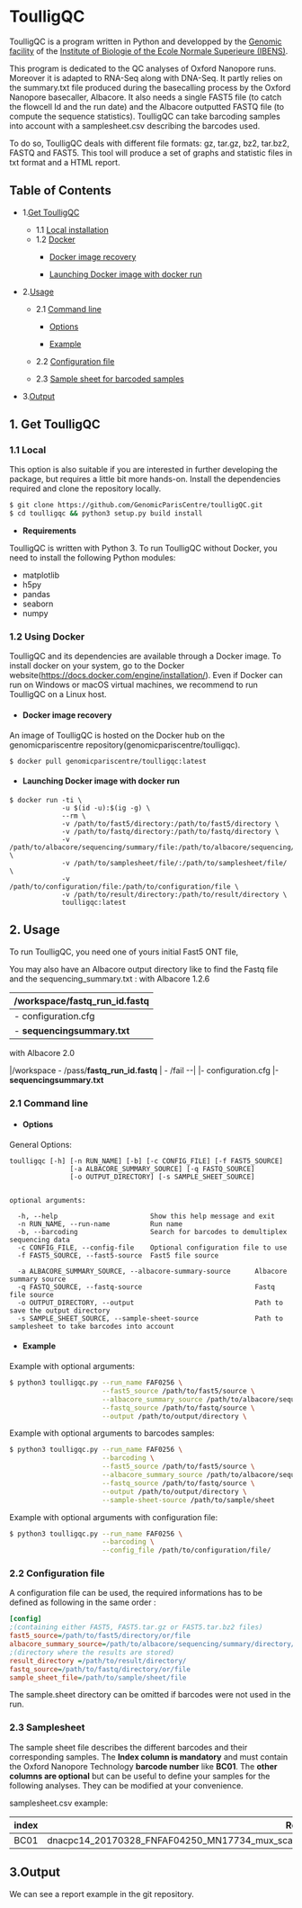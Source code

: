 # ToulligQC

ToulligQC is a program written in Python and developped by the [Genomic facility](https://genomique.biologie.ens.fr/) of the [Institute of Biologie of the Ecole Normale Superieure (IBENS)](http://www.ibens.ens.fr/).

This program is dedicated to the QC analyses of Oxford Nanopore runs.
Moreover it is adapted to RNA-Seq along with DNA-Seq.
It partly relies on the summary.txt file produced during the basecalling process by the Oxford Nanopore basecaller, Albacore.
It also needs a single FAST5 file (to catch the flowcell Id and the run date) and the Albacore outputted FASTQ file (to compute the sequence statistics).
ToulligQC can take barcoding samples into account with a samplesheet.csv describing the barcodes used.

To do so, ToulligQC deals with different file formats: gz, tar.gz, bz2, tar.bz2, FASTQ and FAST5.
This tool will produce a set of graphs and statistic files in txt format and a HTML report.

## Table of Contents

* 1.[Get ToulligQC](#get-toulligqc)
  * 1.1 [Local installation](#local-installation)
  * 1.2 [Docker](#docker)
     *  [Docker image recovery](#docker-image-recovery)
     
     *  [Launching Docker image with docker run](#launching-Docker-image-with-docker-run)
     
 
* 2.[Usage](#usage)
    * 2.1 [Command line](#command-line)

      * [Options](#options)
  
      * [Example](#example)

     *  2.2 [Configuration file](#configuration-file)
  
     * 2.3 [Sample sheet for barcoded samples](#sample-sheet-for-barcoded-samples)
* 3.[Output](#output) 

<a name="get-toulligqc"></a>
## 1. Get ToulligQC 
<a name="local-installation"></a>
### 1.1 Local
This option is also suitable if you are interested in further developing the package, but requires a little bit more hands-on. Install the dependencies required and clone the repository locally.

```bash
$ git clone https://github.com/GenomicParisCentre/toulligQC.git
$ cd toulligqc && python3 setup.py build install
```

* **Requirements**

ToulligQC is written with Python 3.
To run ToulligQC without Docker, you need to install the following Python modules:

* matplotlib
* h5py
* pandas
* seaborn
* numpy

<a name="docker"></a>
### 1.2 Using Docker
ToulligQC and its dependencies are available through a Docker image. To install docker on your system, go to the Docker website(https://docs.docker.com/engine/installation/). 
Even if Docker can run on Windows or macOS virtual machines, we recommend to run ToulligQC on a Linux host. 
<a name="docker-image-recovery"></a>
* ####  Docker image recovery
An image of ToulligQC is hosted on the Docker hub on the genomicpariscentre repository(genomicpariscentre/toulligqc).

```$ docker pull genomicpariscentre/toulligqc:latest ```


<a name="launching-docker-image-with-a-shell-script"></a>
* ####  Launching Docker image with docker run

```
$ docker run -ti \
             -u $(id -u):$(ig -g) \
             --rm \  
             -v /path/to/fast5/directory:/path/to/fast5/directory \
             -v /path/to/fastq/directory:/path/to/fastq/directory \
             -v /path/to/albacore/sequencing/summary/file:/path/to/albacore/sequencing/summary/file \ 
             -v /path/to/samplesheet/file/:/path/to/samplesheet/file/ \
             -v /path/to/configuration/file:/path/to/configuration/file \
             -v /path/to/result/directory:/path/to/result/directory \
             toulligqc:latest 
```
<a name="usage"></a>
## 2. Usage
<a name="command-line"></a>

To run ToulligQC, you need one of yours initial Fast5 ONT file,

You may also have an Albacore output directory like to find the Fastq file and the sequencing_summary.txt : 
with Albacore 1.2.6
               
  |/workspace/**fastq_run_id.fastq**
--|
  |- configuration.cfg
  |- **sequencingsummary.txt** 
  
 with Albacore 2.0

  |/workspace - /pass/**fastq_run_id.fastq**
  |           - /fail
--|
  |- configuration.cfg
  |- **sequencingsummary.txt** 
  
  
 
### 2.1 Command line

<a name="options"></a>
* #### Options

General Options:
```
toulligqc [-h] [-n RUN_NAME] [-b] [-c CONFIG_FILE] [-f FAST5_SOURCE]
               [-a ALBACORE_SUMMARY_SOURCE] [-q FASTQ_SOURCE]
               [-o OUTPUT_DIRECTORY] [-s SAMPLE_SHEET_SOURCE]

               
optional arguments:

  -h, --help                       Show this help message and exit
  -n RUN_NAME, --run-name          Run name                   
  -b, --barcoding                  Search for barcodes to demultiplex sequencing data
  -c CONFIG_FILE, --config-file    Optional configuration file to use
  -f FAST5_SOURCE, --fast5-source  Fast5 file source
                       
  -a ALBACORE_SUMMARY_SOURCE, --albacore-summary-source      Albacore summary source
  -q FASTQ_SOURCE, --fastq-source                            Fastq file source                   
  -o OUTPUT_DIRECTORY, --output                              Path to save the output directory
  -s SAMPLE_SHEET_SOURCE, --sample-sheet-source              Path to samplesheet to take barcodes into account
```

 <a name="example"></a>
 * #### Example
 

Example with optional arguments:

```bash
$ python3 toulligqc.py --run_name FAF0256 \
                       --fast5_source /path/to/fast5/source \
                       --albacore_summary_source /path/to/albacore/sequencing_summary.txt \
                       --fastq_source /path/to/fastq/source \
                       --output /path/to/output/directory \
```


Example with optional arguments to barcodes samples:

```bash
$ python3 toulligqc.py --run_name FAF0256 \
                       --barcoding \
                       --fast5_source /path/to/fast5/source \
                       --albacore_summary_source /path/to/albacore/sequencing_summary.txt \
                       --fastq_source /path/to/fastq/source \
                       --output /path/to/output/directory \
                       --sample-sheet-source /path/to/sample/sheet
``` 
 
Example with optional arguments with configuration file:

```bash
$ python3 toulligqc.py --run_name FAF0256 \
                       --barcoding \
                       --config_file /path/to/configuration/file/
```


<a name="configuration-file"></a>
### 2.2 Configuration file

A configuration file can be used, the required informations has to be defined as following in the same order :

```ini
[config]
;(containing either FAST5, FAST5.tar.gz or FAST5.tar.bz2 files)
fast5_source=/path/to/fast5/directory/or/file
albacore_summary_source=/path/to/albacore/sequencing/summary/directory/or/file
;(directory where the results are stored)
result_directory =/path/to/result/directory/
fastq_source=/path/to/fastq/directory/or/file 
sample_sheet_file=/path/to/sample/sheet/file
```

The sample.sheet directory can be omitted if barcodes were not used in the run.

<a name="sample-sheet-for-barcoded-samples"></a>
### 2.3 Samplesheet
 
The sample sheet file describes the different barcodes and their corresponding samples. 
The **Index column is mandatory** and  must contain the Oxford Nanopore Technology **barcode number** like **BC01**.
The **other columns are optional** but can be useful to define your samples for the following analyses. They can be modified at your convenience.

samplesheet.csv example:

index | Reads | 
------- | ------- 
 BC01| dnacpc14_20170328_FNFAF04250_MN17734_mux_scan_1D_validation_test1_45344_barcode01_template.fastq.bz2 

## 3.Output
We can see a report example in the git repository.




